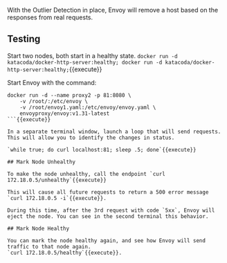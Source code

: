 With the  Outlier Detection in place, Envoy will remove a host based on the responses from real requests.

## Testing

Start two nodes, both start in a healthy state.
`docker run -d katacoda/docker-http-server:healthy; docker run -d katacoda/docker-http-server:healthy;`{{execute}}

Start Envoy with the command:

```
docker run -d --name proxy2 -p 81:8080 \
    -v /root/:/etc/envoy \
    -v /root/envoy1.yaml:/etc/envoy/envoy.yaml \
    envoyproxy/envoy:v1.31-latest
```{{execute}}

In a separate terminal window, launch a loop that will send requests. This will allow you to identify the changes in status.

`while true; do curl localhost:81; sleep .5; done`{{execute}}

## Mark Node Unhealthy

To make the node unhealthy, call the endpoint `curl 172.18.0.5/unhealthy`{{execute}}

This will cause all future requests to return a 500 error message `curl 172.18.0.5 -i`{{execute}}.

During this time, after the 3rd request with code `5xx`, Envoy will eject the node. You can see in the second terminal this behavior.

## Mark Node Healthy

You can mark the node healthy again, and see how Envoy will send traffic to that node again.
`curl 172.18.0.5/healthy`{{execute}}.


